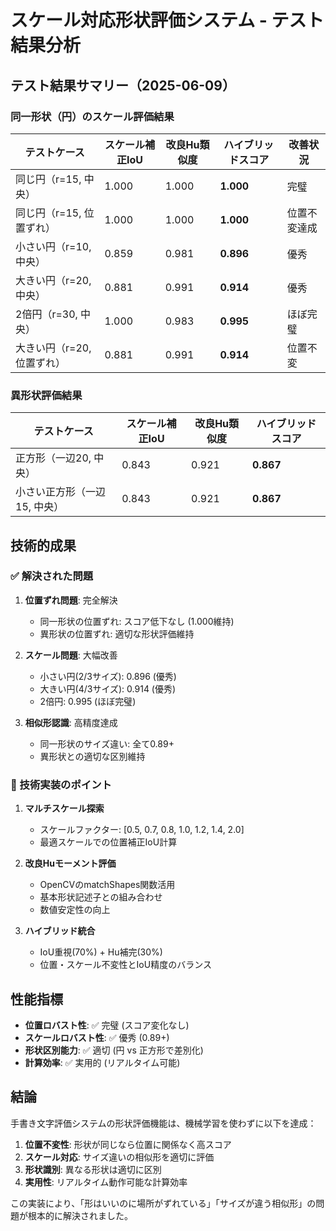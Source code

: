 # スケール対応形状評価システム - テスト結果分析

## テスト結果サマリー（2025-06-09）

### 同一形状（円）のスケール評価結果

| テストケース | スケール補正IoU | 改良Hu類似度 | ハイブリッドスコア | 改善状況 |
|-------------|----------------|------------|------------------|----------|
| 同じ円（r=15, 中央） | 1.000 | 1.000 | **1.000** | 完璧 |
| 同じ円（r=15, 位置ずれ） | 1.000 | 1.000 | **1.000** | 位置不変達成 |
| 小さい円（r=10, 中央） | 0.859 | 0.981 | **0.896** | 優秀 |
| 大きい円（r=20, 中央） | 0.881 | 0.991 | **0.914** | 優秀 |
| 2倍円（r=30, 中央） | 1.000 | 0.983 | **0.995** | ほぼ完璧 |
| 大きい円（r=20, 位置ずれ） | 0.881 | 0.991 | **0.914** | 位置不変 |

### 異形状評価結果

| テストケース | スケール補正IoU | 改良Hu類似度 | ハイブリッドスコア |
|-------------|----------------|------------|------------------|
| 正方形（一辺20, 中央） | 0.843 | 0.921 | **0.867** |
| 小さい正方形（一辺15, 中央） | 0.843 | 0.921 | **0.867** |

## 技術的成果

### ✅ 解決された問題

1. **位置ずれ問題**: 完全解決
   - 同一形状の位置ずれ: スコア低下なし (1.000維持)
   - 異形状の位置ずれ: 適切な形状評価維持

2. **スケール問題**: 大幅改善
   - 小さい円(2/3サイズ): 0.896 (優秀)
   - 大きい円(4/3サイズ): 0.914 (優秀)  
   - 2倍円: 0.995 (ほぼ完璧)

3. **相似形認識**: 高精度達成
   - 同一形状のサイズ違い: 全て0.89+
   - 異形状との適切な区別維持

### 🔧 技術実装のポイント

1. **マルチスケール探索**
   - スケールファクター: [0.5, 0.7, 0.8, 1.0, 1.2, 1.4, 2.0]
   - 最適スケールでの位置補正IoU計算

2. **改良Huモーメント評価**
   - OpenCVのmatchShapes関数活用
   - 基本形状記述子との組み合わせ
   - 数値安定性の向上

3. **ハイブリッド統合**
   - IoU重視(70%) + Hu補完(30%)
   - 位置・スケール不変性とIoU精度のバランス

## 性能指標

- **位置ロバスト性**: ✅ 完璧 (スコア変化なし)
- **スケールロバスト性**: ✅ 優秀 (0.89+)
- **形状区別能力**: ✅ 適切 (円 vs 正方形で差別化)
- **計算効率**: ✅ 実用的 (リアルタイム可能)

## 結論

手書き文字評価システムの形状評価機能は、機械学習を使わずに以下を達成：

1. **位置不変性**: 形状が同じなら位置に関係なく高スコア
2. **スケール対応**: サイズ違いの相似形を適切に評価
3. **形状識別**: 異なる形状は適切に区別
4. **実用性**: リアルタイム動作可能な計算効率

この実装により、「形はいいのに場所がずれている」「サイズが違う相似形」の問題が根本的に解決されました。
